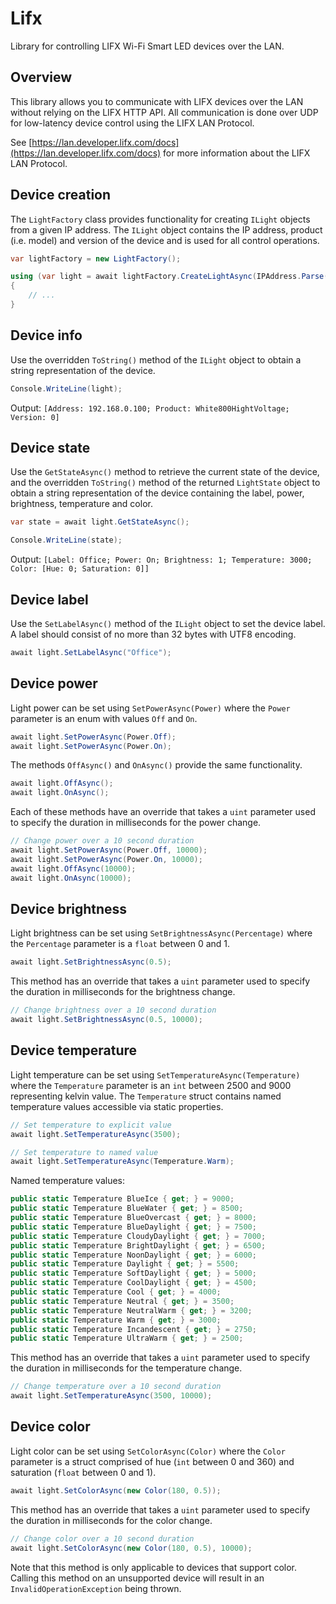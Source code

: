 # Lifx
Library for controlling LIFX Wi-Fi Smart LED devices over the LAN.

## Overview
This library allows you to communicate with LIFX devices over the LAN without relying on the LIFX HTTP API.
All communication is done over UDP for low-latency device control using the LIFX LAN Protocol.

See [https://lan.developer.lifx.com/docs](https://lan.developer.lifx.com/docs) for more information about the LIFX LAN
Protocol.

## Device creation
The `LightFactory` class provides functionality for creating `ILight` objects from a given IP address. The `ILight`
object contains the IP address, product (i.e. model) and version of the device and is used for all control
operations.

```csharp
var lightFactory = new LightFactory();

using (var light = await lightFactory.CreateLightAsync(IPAddress.Parse("192.168.0.100")))
{
	// ...
}
```

## Device info
Use the overridden `ToString()` method of the `ILight` object to obtain a string representation of the device.

```csharp
Console.WriteLine(light);
```
Output: `[Address: 192.168.0.100; Product: White800HightVoltage; Version: 0]`

## Device state
Use the `GetStateAsync()` method to retrieve the current state of the device, and the overridden `ToString()` method of
the returned `LightState` object to obtain a string representation of the device containing the label, power,
brightness, temperature and color.

```csharp
var state = await light.GetStateAsync();

Console.WriteLine(state);
```
Output: `[Label: Office; Power: On; Brightness: 1; Temperature: 3000; Color: [Hue: 0; Saturation: 0]]`

## Device label
Use the `SetLabelAsync()` method of the `ILight` object to set the device label. A label should consist of no more than
32 bytes with UTF8 encoding.

```csharp
await light.SetLabelAsync("Office");
```

## Device power
Light power can be set using `SetPowerAsync(Power)` where the `Power` parameter is an enum with values `Off` and `On`.

```csharp
await light.SetPowerAsync(Power.Off);
await light.SetPowerAsync(Power.On);
```

The methods `OffAsync()` and `OnAsync()` provide the same functionality.

```csharp
await light.OffAsync();
await light.OnAsync();
```

Each of these methods have an override that takes a `uint` parameter used to specify the duration in milliseconds for
the power change.

```csharp
// Change power over a 10 second duration
await light.SetPowerAsync(Power.Off, 10000);
await light.SetPowerAsync(Power.On, 10000);
await light.OffAsync(10000);
await light.OnAsync(10000);
```

## Device brightness
Light brightness can be set using `SetBrightnessAsync(Percentage)` where the `Percentage` parameter is a `float` between
0 and 1.

```csharp
await light.SetBrightnessAsync(0.5);
```

This method has an override that takes a `uint` parameter used to specify the duration in milliseconds for the
brightness change.

```csharp
// Change brightness over a 10 second duration
await light.SetBrightnessAsync(0.5, 10000);
```

## Device temperature
Light temperature can be set using `SetTemperatureAsync(Temperature)` where the `Temperature` parameter is an `int`
between 2500 and 9000 representing kelvin value. The `Temperature` struct contains named temperature values accessible
via static properties.

```csharp
// Set temperature to explicit value
await light.SetTemperatureAsync(3500);

// Set temperature to named value
await light.SetTemperatureAsync(Temperature.Warm);
```

Named temperature values:

```csharp
public static Temperature BlueIce { get; } = 9000;
public static Temperature BlueWater { get; } = 8500;
public static Temperature BlueOvercast { get; } = 8000;
public static Temperature BlueDaylight { get; } = 7500;
public static Temperature CloudyDaylight { get; } = 7000;
public static Temperature BrightDaylight { get; } = 6500;
public static Temperature NoonDaylight { get; } = 6000;
public static Temperature Daylight { get; } = 5500;
public static Temperature SoftDaylight { get; } = 5000;
public static Temperature CoolDaylight { get; } = 4500;
public static Temperature Cool { get; } = 4000;
public static Temperature Neutral { get; } = 3500;
public static Temperature NeutralWarm { get; } = 3200;
public static Temperature Warm { get; } = 3000;
public static Temperature Incandescent { get; } = 2750;
public static Temperature UltraWarm { get; } = 2500;
```

This method has an override that takes a `uint` parameter used to specify the duration in milliseconds for the
temperature change.

```csharp
// Change temperature over a 10 second duration
await light.SetTemperatureAsync(3500, 10000);
```

## Device color
Light color can be set using `SetColorAsync(Color)` where the `Color` parameter is a struct comprised of hue
(`int` between 0 and 360) and saturation (`float` between 0 and 1).

```csharp
await light.SetColorAsync(new Color(180, 0.5));
```

This method has an override that takes a `uint` parameter used to specify the duration in milliseconds for the
color change.

```csharp
// Change color over a 10 second duration
await light.SetColorAsync(new Color(180, 0.5), 10000);
```

Note that this method is only applicable to devices that support color. Calling this method on an unsupported device
will result in an `InvalidOperationException` being thrown.
